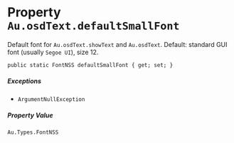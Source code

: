# Property `Au.osdText.defaultSmallFont`

Default font for `Au.osdText.showText` and `Au.osdText`. Default: standard GUI font (usually `Segoe UI`), size 12.

```
public static FontNSS defaultSmallFont { get; set; }
```

##### Exceptions

- `ArgumentNullException`

##### Property Value

`Au.Types.FontNSS`